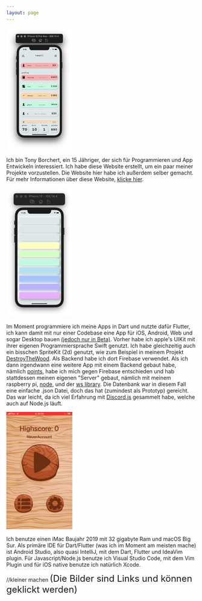 ```yaml
---
layout: page
---
```


<img width="175" alt="homepage" src="/assets/points/png/homepage.png">

Ich bin Tony Borchert, ein 15 Jähriger, der sich für Programmieren und App Entwickeln interessiert. Ich habe diese Website erstellt, um ein paar meiner Projekte vorzustellen. Die Website hier habe ich außerdem selber gemacht. Für mehr Informationen über diese Website, [klicke hier](https://tonyborchert.xyz/website/). 

<img width="175" alt="homepage" src="/assets/soundmeter/png/sound.png"> 

Im Moment programmiere ich meine Apps in Dart und nutzte dafür Flutter, ich kann damit mit nur einer Codebase eine App für iOS, Android, Web und sogar Desktop bauen [(jedoch nur in Beta)](https://flutter.dev/desktop#beta-snapshot-in-stable-channel/). Vorher habe ich apple's UIKit mit ihrer eigenen Programmiersprache Swift genutzt. Ich habe gleichzeitig auch ein bisschen SpriteKit (2d) genutzt, wie zum Beispiel in meinem Projekt [DestroyTheWood](https://tonyborchert.xyz/destroythewood/). Als Backend habe ich dort Firebase verwendet. Als ich dann irgendwann eine weitere App mit einem Backend gebaut habe, nämlich [points](https://tonyborchert.xyz/points/), habe ich mich gegen Firebase entschieden und hab stattdessen meinen eigenen "Server" gebaut, nämlich mit meinem raspberry pi, [node](https://nodejs.org/de/), und der [ws library](https://www.npmjs.com/package/ws/). Die Datenbank war in diesem Fall eine einfache .json Datei, doch das hat (zumindest als Prototyp) gereicht. Das war leicht, da ich viel Erfahrung mit [Discord.js](https://discord.js.org/) gesammelt habe, welche auch auf Node.js läuft.

<img width="175" alt="homepage" src="/assets/destroythewood/gif/spielen.gif">

Ich benutze einen iMac Baujahr 2019 mit 32 gigabyte Ram und macOS Big Sur. Als primäre IDE für Dart/Flutter (was ich im Moment am meisten mache) ist Android Studio, also quasi IntelliJ, mit dem Dart, Flutter und IdeaVim plugin. Für Javascript/Node.js benutze ich Visual Studio Code, mit dem Vim Plugin und für iOS native benutze ich natürlich Xcode.

//kleiner machen
<font size="5">(Die Bilder sind Links und können geklickt werden)</font>

